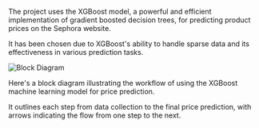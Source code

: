 The project uses the XGBoost model, a powerful and efficient implementation of gradient boosted decision trees, for predicting product prices on the Sephora website. 

It has been chosen due to XGBoost's ability to handle sparse data and its effectiveness in various prediction tasks.

![Block Diagram](https://github.com/pbendarkar/Sephora-Data-Analysis/assets/158385056/02ee1bd3-d31c-416a-94e9-7b1e1f450924)

Here's a block diagram illustrating the workflow of using the XGBoost machine learning model for price prediction. 

It outlines each step from data collection to the final price prediction, with arrows indicating the flow from one step to the next.
